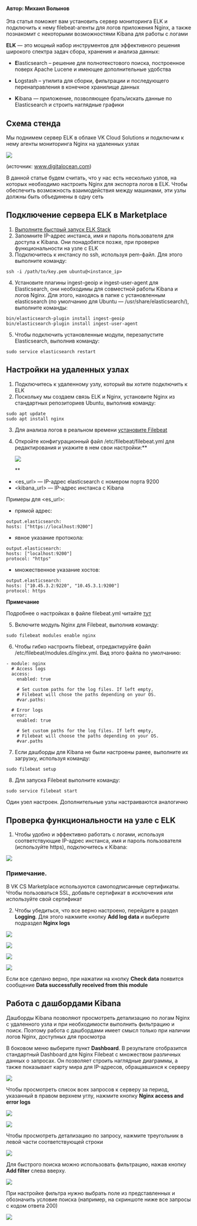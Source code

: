 #### Автор: Михаил Волынов

Эта статья поможет вам установить сервер мониторинга ELK и подключить к нему filebeat-агенты для логов приложения Nginx, а также познакомит с некоторыми возможностями Kibana для работы с логами

**ELK** — это мощный набор инструментов для эффективного решения широкого спектра задач сбора, хранения и анализа данных:

*   **E**lasticsearch – решение для полнотекстового поиска, построенное поверх Apache Lucene и имеющее дополнительные удобства
    
*   **L**ogstash – утилита для сборки, фильтрации и последующего перенаправления в конечное хранилище данных
    
*   **K**ibana — приложение, позволяющее брать/искать данные по Elasticsearch и строить наглядные графики
    

**Схема стенда**
----------------

Мы поднимем сервер ELK в облаке VK Cloud Solutions и подключим к нему агенты мониторинга Nginx на удаленных узлах

**![](./assets/1556397328026-1556397328026.png)**

(источник: www.digitalocean.com) 

В данной статье будем считать, что у нас есть несколько узлов, на которых необходимо настроить Nginx для экспорта логов в ELK. Чтобы обеспечить возможность взаимодействия между машинами, эти узлы должны быть объединены в одну сеть

**Подключение сервера ELK в Marketplace**
-----------------------------------------

1.  [Выполните быстрый запуск ELK Stack](https://mcs.mail.ru/help/quick-start/-elk-stack-elasticsearch-logstash-kibana)
2.  Запомните IP-адрес инстанса, имя и пароль пользователя для доступа к Kibana. Они понадобятся позже, при проверке функциональности на узле c ELK
3.  Подключитесь к инстансу по ssh, используя pem-файл. Для этого выполните команду:

```
ssh -i /path/to/key.pem ubuntu@<instance_ip>
```

4.  Установите плагины ingest-geoip и ingest-user-agent для Elasticsearch, они необходимы для совместной работы Kibana и логов Nginx. Для этого, находясь в папке с установленным elasticsearch (по умолчанию для Ubuntu — /usr/share/elasticsearch/), выполните команды:

```
bin/elasticsearch-plugin install ingest-geoip
bin/elasticsearch-plugin install ingest-user-agent

```

5.  Чтобы подключить установленные модули, перезапустите Elasticsearch, выполнив команду:

```
sudo service elasticsearch restart
```

**Настройки на удаленных узлах**
--------------------------------

1.  Подключитесь к удаленному узлу, который вы хотите подключить к ELK
2.  Поскольку мы создаем связь ELK и Nginx, установите Nginx из стандартных репозиториев Ubuntu, выполнив команду:

```
sudo apt update
sudo apt install nginx
```

3.  Для анализа логов в реальном времени [установите Filebeat](https://www.elastic.co/guide/en/beats/filebeat/6.4/filebeat-installation.html)
4.  Откройте конфигурационный файл /etc/filebeat/filebeat.yml для редактирования и укажите в нем свои настройки:**
    
    ![](./assets/1556397328180-1556397328180.png)
    
    **

*   <es_url> — IP-адрес elasticsearch с номером порта 9200
*   <kibana_url> — IP-адрес инстанса с Kibana

Примеры для <es_url>:

*   прямой адрес:

```
output.elasticsearch:   
hosts: ["https://localhost:9200"]
```

*   явное указание протокола:

```
output.elasticsearch:  
hosts: ["localhost:9200"]   
protocol: "https"
```

*   множественное указание хостов:

```
output.elasticsearch:   
hosts: ["10.45.3.2:9220", "10.45.3.1:9200"]   
protocol: https
```

**Примечание**

Подробнее о настройках в файле filebeat.yml читайте [тут](https://www.elastic.co/guide/en/beats/filebeat/current/elasticsearch-output.html)

5.  Включите модуль Nginx для Filebeat, выполнив команду:

```
sudo filebeat modules enable nginx
```

6.  Чтобы гибко настроить filebeat, отредактируйте файл /etc/filebeat/modules.d/nginx.yml. Вид этого файла по умолчанию:

```
- module: nginx
  # Access logs
  access:
    enabled: true

    # Set custom paths for the log files. If left empty,
    # Filebeat will chose the paths depending on your OS.
    #var.paths:

  # Error logs
  error:
    enabled: true

    # Set custom paths for the log files. If left empty,
    # Filebeat will choose the paths depending on your OS.
    #var.paths
```

7.  Если дашборды для Kibana не были настроены ранее, выполните их загрузку, используя команду:

```
sudo filebeat setup
```

8.  Для запуска Filebeat выполните команду:

```
sudo service filebeat start
```

Один узел настроен. Дополнительные узлы настраиваются аналогично

**Проверка функциональности на узле с ELK**
-------------------------------------------

1.  Чтобы удобно и эффективно работать с логами, используя соответствующие IP-адрес инстанса, имя и пароль пользователя (используйте https), подключитесь к Kibana:
    

**![](./assets/1556401421847-1556401421847.png)**

### Примечание.

В VK CS Marketplace используются самоподписанные сертификаты. Чтобы пользоваться SSL, добавьте сертификат в исключения или используйте свой сертификат

2.  Чтобы убедиться, что все верно настроено, перейдите в раздел **Logging**. Для этого нажмите кнопку **Add log data** и выберите подраздел **Nginx logs**
    

![](./assets/1557758955343-mcs8-(1).png)

![](./assets/1557759225673-mcs9.png)

![](./assets/1557759324343-mcs10.png)

![](./assets/1557759337257-mcs11.png)

Если все сделано верно, при нажатии на кнопку **Check data** появится сообщение **Data successfully received from this module**

**Работа с дашбордами Kibana**
------------------------------

Дашборды Kibana позволяют просмотреть детализацию по логам Nginx с удаленного узла и при необходимости выполнить фильтрацию и поиск. Поэтому работа с дашбордами имеет смысл только при наличии логов Nginx, доступных для просмотра

В боковом меню выберите пункт **Dashboard**. В результате отобразится стандартный Dashboard для Nginx Filebeat с множеством различных данных о запросах. Он позволяет строить наглядные диаграммы, а также показывает карту мира для IP-адресов, обращавшихся к серверу

**![](./assets/1556397606192-1556397606192.png)**

Чтобы просмотреть список всех запросов к серверу за период, указанный в правом верхнем углу, нажмите кнопку **Nginx access and error logs**

![](./assets/1557759494741-mcs13.png)

![](./assets/1557759634307-mcs14.png)

Чтобы просмотреть детализацию по запросу, нажмите треугольник в левой части соответствующей строки

**![](./assets/1556397605653-1556397605653.png)**

Для быстрого поиска можно использовать фильтрацию, нажав кнопку **Add filter** слева вверху. 

![](./assets/1557759688044-mcs16.png)

При настройке фильтра нужно выбрать поле из представленных и обозначить условие поиска (например, на скриншоте ниже все запросы с кодом ответа 200)

![](./assets/1557759748769-mcs17.png)